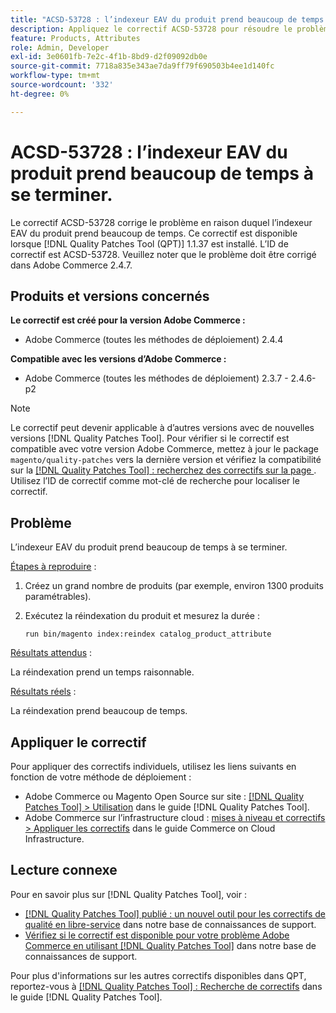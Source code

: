 ```yaml
---
title: "ACSD-53728 : l’indexeur EAV du produit prend beaucoup de temps à se terminer"
description: Appliquez le correctif ACSD-53728 pour résoudre le problème Adobe Commerce où l’indexeur EAV du produit prend beaucoup de temps à se terminer.
feature: Products, Attributes
role: Admin, Developer
exl-id: 3e0601fb-7e2c-4f1b-8bd9-d2f09092db0e
source-git-commit: 7718a835e343ae7da9ff79f690503b4ee1d140fc
workflow-type: tm+mt
source-wordcount: '332'
ht-degree: 0%

---
```


# ACSD-53728 : l’indexeur EAV du produit prend beaucoup de temps à se terminer.

Le correctif ACSD-53728 corrige le problème en raison duquel l’indexeur EAV du produit prend beaucoup de temps. Ce correctif est disponible lorsque [!DNL Quality Patches Tool (QPT)] 1.1.37 est installé. L’ID de correctif est ACSD-53728. Veuillez noter que le problème doit être corrigé dans Adobe Commerce 2.4.7.

## Produits et versions concernés

**Le correctif est créé pour la version Adobe Commerce :**

* Adobe Commerce (toutes les méthodes de déploiement) 2.4.4

**Compatible avec les versions d’Adobe Commerce :**

* Adobe Commerce (toutes les méthodes de déploiement) 2.3.7 - 2.4.6-p2

>[!NOTE]
>
>Le correctif peut devenir applicable à d’autres versions avec de nouvelles versions [!DNL Quality Patches Tool]. Pour vérifier si le correctif est compatible avec votre version Adobe Commerce, mettez à jour le package `magento/quality-patches` vers la dernière version et vérifiez la compatibilité sur la [[!DNL Quality Patches Tool] : recherchez des correctifs sur la page ](https://experienceleague.adobe.com/tools/commerce-quality-patches/index.html?lang=fr). Utilisez l’ID de correctif comme mot-clé de recherche pour localiser le correctif.

## Problème

L’indexeur EAV du produit prend beaucoup de temps à se terminer.

<u>Étapes à reproduire</u> :

1. Créez un grand nombre de produits (par exemple, environ 1300 produits paramétrables).
1. Exécutez la réindexation du produit et mesurez la durée :

   `run bin/magento index:reindex catalog_product_attribute`

<u>Résultats attendus</u> :

La réindexation prend un temps raisonnable.

<u>Résultats réels</u> :

La réindexation prend beaucoup de temps.

## Appliquer le correctif

Pour appliquer des correctifs individuels, utilisez les liens suivants en fonction de votre méthode de déploiement :

* Adobe Commerce ou Magento Open Source sur site : [[!DNL Quality Patches Tool] > Utilisation](https://experienceleague.adobe.com/docs/commerce-operations/tools/quality-patches-tool/usage.html?lang=fr) dans le guide [!DNL Quality Patches Tool].
* Adobe Commerce sur l’infrastructure cloud : [mises à niveau et correctifs > Appliquer les correctifs](https://experienceleague.adobe.com/docs/commerce-cloud-service/user-guide/develop/upgrade/apply-patches.html?lang=fr) dans le guide Commerce on Cloud Infrastructure.

## Lecture connexe

Pour en savoir plus sur [!DNL Quality Patches Tool], voir :

* [[!DNL Quality Patches Tool] publié : un nouvel outil pour les correctifs de qualité en libre-service](/help/announcements/adobe-commerce-announcements/magento-quality-patches-released-new-tool-to-self-serve-quality-patches.md) dans notre base de connaissances de support.
* [Vérifiez si le correctif est disponible pour votre problème Adobe Commerce en utilisant  [!DNL Quality Patches Tool]](/help/support-tools/patches-available-in-qpt-tool/check-patch-for-magento-issue-with-magento-quality-patches.md) dans notre base de connaissances de support.

Pour plus d&#39;informations sur les autres correctifs disponibles dans QPT, reportez-vous à [[!DNL Quality Patches Tool] : Recherche de correctifs](https://experienceleague.adobe.com/tools/commerce-quality-patches/index.html?lang=fr) dans le guide [!DNL Quality Patches Tool].
